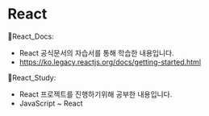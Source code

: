 # React
🎈React_Docs:

- React 공식문서의 자습서를 통해 학습한 내용입니다.
- https://ko.legacy.reactjs.org/docs/getting-started.html



🎈React_Study:

- React 프로젝트를 진행하기위해 공부한 내용입니다.
- JavaScript ~ React
